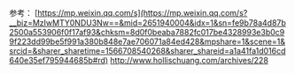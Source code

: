 参考：
[https://mp.weixin.qq.com/s](https://mp.weixin.qq.com/s?__biz=MzIwMTY0NDU3Nw==&mid=2651940004&idx=1&sn=fe9b78a4d87b2500a553906f0f17af93&chksm=8d0f0beaba7882fc017be4328993e3b0c99f223dd99be5f991a380b848e7ae706071a84ed428&mpshare=1&scene=1&srcid=&sharer_sharetime=1566708540268&sharer_shareid=a1a41fa1d016cd640e35ef795944685b#rd)
http://www.hollischuang.com/archives/228